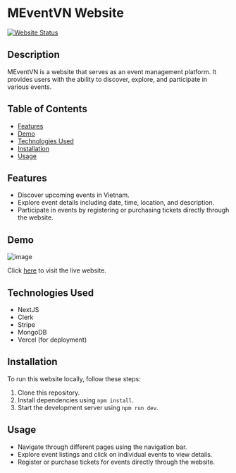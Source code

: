 # MEventVN Website

[![Website Status](https://img.shields.io/website-up-down-green-red/https/meventvn.vercel.app.svg)](https://meventvn.vercel.app/)

## Description

MEventVN is a website that serves as an event management platform. It provides users with the ability to discover, explore, and participate in various events.

## Table of Contents

- [Features](#features)
- [Demo](#demo)
- [Technologies Used](#technologies-used)
- [Installation](#installation)
- [Usage](#usage)

## Features

- Discover upcoming events in Vietnam.
- Explore event details including date, time, location, and description.
- Participate in events by registering or purchasing tickets directly through the website.

## Demo

![image](https://github.com/ThienAn1010/mevent/assets/57244622/00d5f18d-3e91-4e8a-ac3a-6dfcc00d1728)

Click [here](https://meventvn.vercel.app/) to visit the live website.

## Technologies Used

- NextJS
- Clerk
- Stripe
- MongoDB
- Vercel (for deployment)

## Installation

To run this website locally, follow these steps:

1. Clone this repository.
2. Install dependencies using `npm install`.
3. Start the development server using `npm run dev`.

## Usage

- Navigate through different pages using the navigation bar.
- Explore event listings and click on individual events to view details.
- Register or purchase tickets for events directly through the website.
